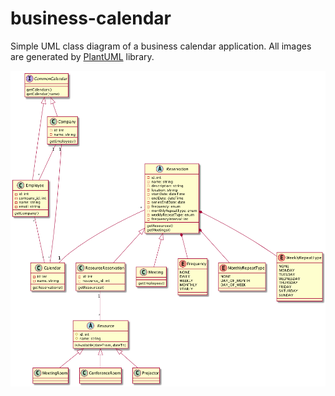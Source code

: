 # business-calendar
Simple UML class diagram of a business calendar application. All images are generated by [PlantUML](http://plantuml.com/) library.

![calendar](business-calendar.png)
